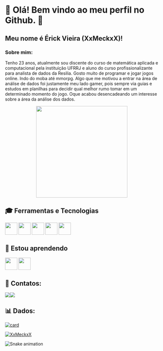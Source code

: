 # 👋 Olá! Bem vindo ao meu perfil no Github. 👋
## Meu nome é Érick Vieira (XxMeckxX)! 
### Sobre mim:
 Tenho 23 anos, atualmente sou discente do curso de matemática aplicada e computacional pela instituição UFRRJ e aluno do curso profissionalizante para analista de dados da Resilia. Gosto muito de programar e jogar jogos online. Indo do moba até mmorpg. Algo que me motivou a entrar na área de análise de dados foi justamente meu lado gamer, pois sempre via guias e estudos em planilhas para decidir qual melhor rumo tomar em um determinado momento do jogo. Oque acabou desencadeando um interesse sobre a área da análise dos dados.
 



<div align="center">
<img src="https://media.giphy.com/media/y0NFayaBeiWEU/giphy.gif
" width="300px"/>
</div>


## 🎓 Ferramentas e Tecnologias
<img src="https://cdn.jsdelivr.net/gh/devicons/devicon/icons/git/git-original.svg" width="40" height="40"/>
<img src="https://cdn.jsdelivr.net/gh/devicons/devicon/icons/postgresql/postgresql-original-wordmark.svg" width="40" height="40" />
<img src="https://cdn.jsdelivr.net/gh/devicons/devicon/icons/python/python-original-wordmark.svg"  width="40" height="40"/>
<img src="https://cdn.jsdelivr.net/gh/devicons/devicon/icons/c/c-original.svg" width="40" height="40"/>
<img src="https://cdn.jsdelivr.net/gh/devicons/devicon/icons/java/java-original.svg" width="40" height="40"/>



## 	📗 Estou aprendendo
<img src="https://img.icons8.com/color/2x/power-bi.png" width="40" height="40"/>
<img src="https://img.icons8.com/color/344/tableau-software.png" width="40" height="40"/>

## 📧 Contatos:
<div><a href = "mailto:kvalves99@gmail.com"><img src="https://img.shields.io/badge/Gmail-D14836?style=for-the-badge&logo=gmail&logoColor=white" target="_blank"></a><a href="https://www.linkedin.com/in/erick-vieira-data-analytics/" target="_blank"><img src="https://img.shields.io/badge/-LinkedIn-%230077B5?style=for-the-badge&logo=linkedin&logoColor=white" target="_blank"></a>
</div>


## 📊 Dados:
[![card](https://github-readme-stats.vercel.app/api?username=XxMeckxX&theme=cobalt&show_icons=true)](https://github.com/anuraghazra/github-readme-stats)

[![XxMeckxX](https://github-readme-stats.vercel.app/api/top-langs/?username=XxMeckxX&hide=html&layout=compact=true&theme=cobalt)](https://github.com/anuraghazra/github-readme-stats)

![Snake animation](https://github.com/XxMeckxX/XxMeckxX/blob/output/github-contribution-grid-snake.svg)
